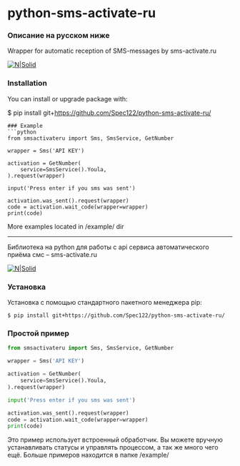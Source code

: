 # python-sms-activate-ru


### Описание на русском ниже

Wrapper for automatic reception of SMS-messages by sms-activate.ru

[![N|Solid](https://img.shields.io/pypi/pyversions/smsactivateru.svg)](https://pypi.python.org/pypi/smsactivateru)

### Installation
You can install or upgrade package with:

$ pip install git+https://github.com/Spec122/python-sms-activate-ru/
```
### Example
```python
from smsactivateru import Sms, SmsService, GetNumber

wrapper = Sms('API KEY')

activation = GetNumber(
	service=SmsService().Youla,
).request(wrapper)

input('Press enter if you sms was sent')

activation.was_sent().request(wrapper)
code = activation.wait_code(wrapper=wrapper)
print(code)
```
More examples located in /example/ dir

----
Библиотека на python для работы с api сервиса автоматического приёма смс – sms-activate.ru

[![N|Solid](https://img.shields.io/pypi/pyversions/smsactivateru.svg)](https://pypi.python.org/pypi/smsactivateru)

### Установка
Установка с помощью стандартного пакетного менеджера pip:
```
$ pip install git+https://github.com/Spec122/python-sms-activate-ru/
```
### Простой пример
```python
from smsactivateru import Sms, SmsService, GetNumber

wrapper = Sms('API KEY')

activation = GetNumber(
	service=SmsService().Youla,
).request(wrapper)

input('Press enter if you sms was sent')

activation.was_sent().request(wrapper)
code = activation.wait_code(wrapper=wrapper)
print(code)
```
Это пример использует встроенный обработчик. Вы можете вручную устанавливать статусы и управлять процессом, а так же много чего ещё.
Больше примеров находится в папке /example/
